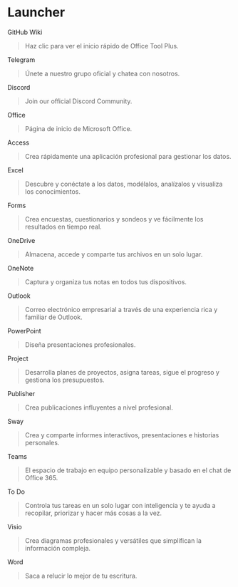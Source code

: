 # Launcher

GitHub Wiki
> Haz clic para ver el inicio rápido de Office Tool Plus.

Telegram
> Únete a nuestro grupo oficial y chatea con nosotros.

Discord
> Join our official Discord Community.

Office
> Página de inicio de Microsoft Office.

Access
> Crea rápidamente una aplicación profesional para gestionar los datos.

Excel
> Descubre y conéctate a los datos, modélalos, analízalos y visualiza los conocimientos.

Forms
> Crea encuestas, cuestionarios y sondeos y ve fácilmente los resultados en tiempo real.

OneDrive
> Almacena, accede y comparte tus archivos en un solo lugar.

OneNote
> Captura y organiza tus notas en todos tus dispositivos.

Outlook
> Correo electrónico empresarial a través de una experiencia rica y familiar de Outlook.

PowerPoint
> Diseña presentaciones profesionales.

Project
> Desarrolla planes de proyectos, asigna tareas, sigue el progreso y gestiona los presupuestos.

Publisher
> Crea publicaciones influyentes a nivel profesional.

Sway
> Crea y comparte informes interactivos, presentaciones e historias personales.

Teams
> El espacio de trabajo en equipo personalizable y basado en el chat de Office 365.

To Do
> Controla tus tareas en un solo lugar con inteligencia y te ayuda a recopilar, priorizar y hacer más cosas a la vez.

Visio
> Crea diagramas profesionales y versátiles que simplifican la información compleja.

Word
> Saca a relucir lo mejor de tu escritura.
